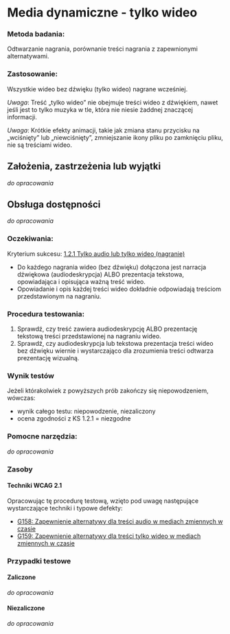 # Media dynamiczne - tylko wideo

### Metoda badania: 
Odtwarzanie nagrania, porównanie treści nagrania z zapewnionymi alternatywami.

### Zastosowanie:
Wszystkie wideo bez dźwięku (tylko wideo) nagrane wcześniej.

*Uwaga*: Treść „tylko wideo” nie obejmuje treści wideo z dźwiękiem, nawet jeśli jest to tylko muzyka w tle, która nie niesie żaddnej znaczącej informacji.

*Uwaga*: Krótkie efekty animacji, takie jak zmiana stanu przycisku na „wciśnięty” lub „niewciśnięty”, zmniejszanie ikony pliku po zamknięciu pliku, nie są treściami wideo.

## Założenia, zastrzeżenia lub wyjątki
_do opracowania_

## Obsługa dostępności
_do opracowania_

### Oczekiwania:
Kryterium sukcesu: [1.2.1 Tylko audio lub tylko wideo (nagranie)](https://wcag.lepszyweb.pl/#audio-only-and-video-only-prerecorded)
-	Do każdego nagrania wideo (bez dźwięku) dołączona jest narracja dźwiękowa (audiodeskrypcja) ALBO prezentacja tekstowa, opowiadająca i opisująca ważną treść wideo.
-	Opowiadanie i opis każdej treści wideo dokładnie odpowiadają treściom przedstawionym na nagraniu.

### Procedura testowania:
1.	Sprawdź, czy treść zawiera audiodeskrypcję ALBO prezentację tekstową treści przedstawionej na nagraniu wideo.
2.	Sprawdź, czy audiodeskrypcja lub tekstowa prezentacja treści wideo bez dźwięku wiernie i wystarczająco dla zrozumienia treści odtwarza prezentację wizualną.

### Wynik testów
Jeżeli którakolwiek z powyższych prób zakończy się niepowodzeniem, wówczas:
-  wynik całego testu: niepowodzenie, niezaliczony
-  ocena zgodności z KS 1.2.1 = niezgodne

### Pomocne narzędzia:
_do opracowania_

### Zasoby
#### Techniki WCAG 2.1
Opracowując tę procedurę testową, wzięto pod uwagę następujące wystarczające techniki i typowe defekty:
-   [G158: Zapewnienie alternatywy dla treści audio w mediach zmiennych w czasie](https://www.w3.org/TR/WCAG20-TECHS/G158.html)
-   [G159: Zapewnienie alternatywy dla treści tylko wideo w mediach zmiennych w czasie](https://www.w3.org/TR/WCAG20-TECHS/G159.html)

### Przypadki testowe

#### Zaliczone
_do opracowania_

#### Niezaliczone
_do opracowania_

